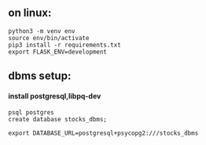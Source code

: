 ## on linux:
```
python3 -m venv env
source env/bin/activate
pip3 install -r requirements.txt
export FLASK_ENV=development
```

## dbms setup:
#### install postgresql,libpq-dev
```
psql postgres
create database stocks_dbms;
```
```
export DATABASE_URL=postgresql+psycopg2:///stocks_dbms
```
